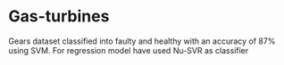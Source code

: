 # Gas-turbines
Gears dataset classified into faulty and healthy with an accuracy of 87% using SVM.
For regression model have used Nu-SVR as classifier
